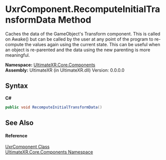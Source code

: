 # UxrComponent.RecomputeInitialTransformData Method 
 

Caches the data of the GameObject's Transform component. This is called on Awake() but can be called by the user at any point of the program to re-compute the values again using the current state. This can be useful when an object is re-parented and the data using the new parenting is more meaningful.

**Namespace:**&nbsp;<a href="N_UltimateXR_Core_Components">UltimateXR.Core.Components</a><br />**Assembly:**&nbsp;UltimateXR (in UltimateXR.dll) Version: 0.0.0.0

## Syntax

**C#**<br />
``` C#
public void RecomputeInitialTransformData()
```


## See Also


#### Reference
<a href="T_UltimateXR_Core_Components_UxrComponent">UxrComponent Class</a><br /><a href="N_UltimateXR_Core_Components">UltimateXR.Core.Components Namespace</a><br />